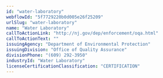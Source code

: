 ```yaml
---
id: "water-laboratory"
webflowId: "5f7729220b0d005e26f25209"
urlSlug: "water-laboratory"
name: "Water Laboratory"
callToActionLink: "http://nj.gov/dep/enforcement/oqa.html"
callToActionText: ""
issuingAgency: "Department of Environmental Protection"
issuingDivision: "Office of Quality Assurance"
divisionPhone: "(609) 292-3950"
industryId: "Water Laboratory"
licenseCertificationClassification: "CERTIFICATION"
---
```

